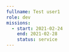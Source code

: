 ```yaml
---
fullname: Test user1
role: dev
missions:
  - start: 2021-02-24
    end: 2021-02-28
    status: service
---
```


